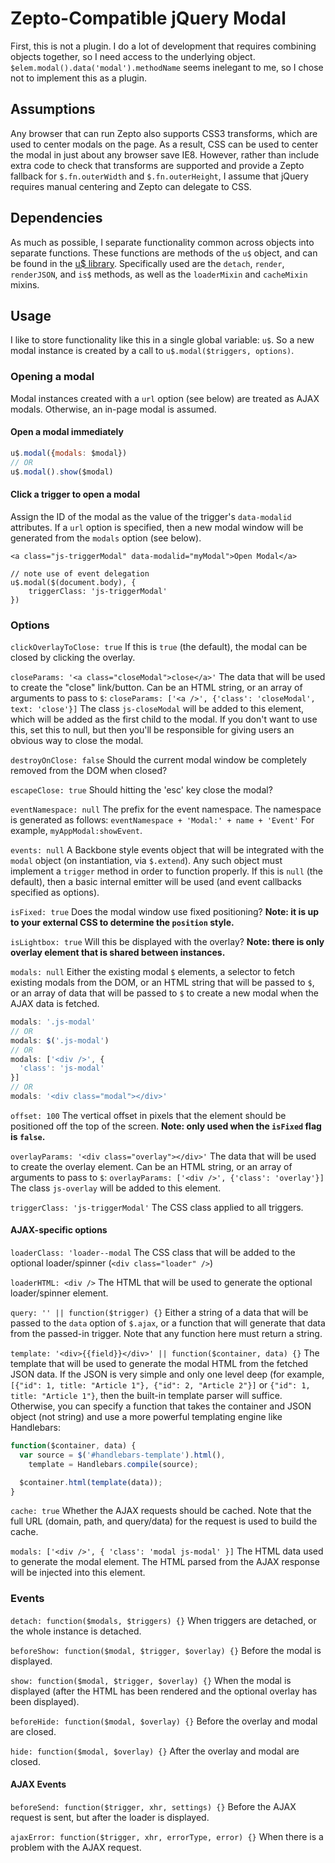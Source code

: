 # Zepto-Compatible jQuery Modal

First, this is not a plugin. I do a lot of development that requires combining objects together, so I need access to the underlying object.
`$elem.modal().data('modal').methodName` seems inelegant to me, so I chose not to implement this as a plugin.

## Assumptions
Any browser that can run Zepto also supports CSS3 transforms, which are used to center modals on the page. As a result, CSS can be used to center the modal in just about any browser save IE8. However, rather than include extra code to check that transforms are supported and provide a Zepto fallback for `$.fn.outerWidth` and `$.fn.outerHeight`, I assume that jQuery requires manual centering and Zepto can delegate to CSS.

## Dependencies
As much as possible, I separate functionality common across objects into separate functions. These functions are methods of the `u$` object, and can be found in the [u$ library](https://github.com/mwistrand/zepto-jquery-utilities). Specifically used are the `detach`, `render`, `renderJSON`, and `is$` methods, as well as the `loaderMixin` and `cacheMixin` mixins. 

## Usage
I like to store functionality like this in a single global variable: `u$`. So a new modal instance is created by a call to `u$.modal($triggers, options)`.

### Opening a modal
Modal instances created with a `url` option (see below) are treated as AJAX modals. Otherwise, an in-page modal is assumed.

#### Open a modal immediately

```javascript
u$.modal({modals: $modal})
// OR
u$.modal().show($modal)
```
#### Click a trigger to open a modal
Assign the ID of the modal as the value of the trigger's `data-modalid` attributes. If a `url` option is specified, then a new modal window will be generated from the `modals` option (see below).

```
<a class="js-triggerModal" data-modalid="myModal">Open Modal</a>

// note use of event delegation
u$.modal($(document.body), {
	triggerClass: 'js-triggerModal'
})
```

### Options
`clickOverlayToClose: true`
If this is `true` (the default), the modal can be closed by clicking the overlay.

`closeParams: '<a class="closeModal">close</a>'`
The data that will be used to create the "close" link/button. Can be an HTML string, or an array of arguments to pass to `$`:
`closeParams: ['<a />', {'class': 'closeModal', text: 'close'}]`
The class `js-closeModal` will be added to this element, which will be added as the first child to the modal. If you don't want to use this, set this to null, but then you'll be responsible for giving users an obvious way to close the modal.

`destroyOnClose: false`
Should the current modal window be completely removed from the DOM when closed?

`escapeClose: true`
Should hitting the 'esc' key close the modal?

`eventNamespace: null`
The prefix for the event namespace. The namespace is generated as follows:
`eventNamespace + 'Modal:' + name + 'Event'`
For example, `myAppModal:showEvent`.
    
`events: null`
A Backbone style events object that will be integrated with the `modal` object (on instantiation, via `$.extend`). Any such object must implement a `trigger` method in order to function properly. If this is `null` (the default), then a basic internal emitter will be used (and event callbacks specified as options).

`isFixed: true`
Does the modal window use fixed positioning? **Note: it is up to your external CSS to determine the `position` style.**

`isLightbox: true`
Will this be displayed with the overlay? **Note: there is only overlay element that is shared between instances.**

`modals: null`
Either the existing modal `$` elements, a selector to fetch existing modals from the DOM, or an HTML string that will be passed to `$`, or an array of data that will be passed to `$` to create a new modal when the AJAX data is fetched.

```javascript
modals: '.js-modal'
// OR
modals: $('.js-modal')
// OR
modals: ['<div />', {
  'class': 'js-modal'
}]
// OR
modals: '<div class="modal"></div>'
```

`offset: 100`
The vertical offset in pixels that the element should be positioned off the top of the screen. **Note: only used when the `isFixed` flag is `false`.**

`overlayParams: '<div class="overlay"></div>'`
The data that will be used to create the overlay element. Can be an HTML string, or an array of arguments to pass to `$`:
`overlayParams: ['<div />', {'class': 'overlay'}]`
The class `js-overlay` will be added to this element.

`triggerClass: 'js-triggerModal'`
The CSS class applied to all triggers.

#### AJAX-specific options
`loaderClass: 'loader--modal`
The CSS class that will be added to the optional loader/spinner (`<div class="loader" />`)

`loaderHTML: <div />`
The HTML that will be used to generate the optional loader/spinner element.

`query: '' || function($trigger) {}`
Either a string of a data that will be passed to the `data` option of `$.ajax`, or a function that will generate that data from the passed-in
trigger. Note that any function here must return a string.

`template: '<div>{{field}}</div>' || function($container, data) {}`
The template that will be used to generate the modal HTML from the fetched JSON data. If the JSON is very simple and only one level deep (for example, `[{"id": 1, title: "Article 1"}, {"id": 2, "Article 2"}]` or `{"id": 1, title: "Article 1"}`, then the built-in template parser will suffice. Otherwise, you can specify a function that takes the container and JSON object (not string) and use a more powerful templating engine like Handlebars:

```javascript
function($container, data) {
  var source = $('#handlebars-template').html(),
    template = Handlebars.compile(source);

  $container.html(template(data));
}
```

`cache: true`
Whether the AJAX requests should be cached. Note that the full URL (domain, path, and query/data) for the request is used to build the cache.

`modals: ['<div />', {
  'class': 'modal js-modal'
}]`
The HTML data used to generate the modal element. The HTML parsed from the AJAX response will be injected into this element.

### Events
`detach: function($modals, $triggers) {}`
When triggers are detached, or the whole instance is detached.

`beforeShow: function($modal, $trigger, $overlay) {}`
Before the modal is displayed.

`show: function($modal, $trigger, $overlay) {}`
When the modal is displayed (after the HTML has been rendered and the optional overlay has been displayed).

`beforeHide: function($modal, $overlay) {}`
Before the overlay and modal are closed.

`hide: function($modal, $overlay) {}`
After the overlay and modal are closed.

#### AJAX Events
`beforeSend: function($trigger, xhr, settings) {}`
Before the AJAX request is sent, but after the loader is displayed.

`ajaxError: function($trigger, xhr, errorType, error) {}`
When there is a problem with the AJAX request.
